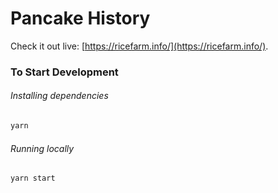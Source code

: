 # Pancake History

Check it out live: [https://ricefarm.info/](https://ricefarm.info/).

### To Start Development

###### Installing dependencies
```bash
yarn
```

###### Running locally
```bash
yarn start
```